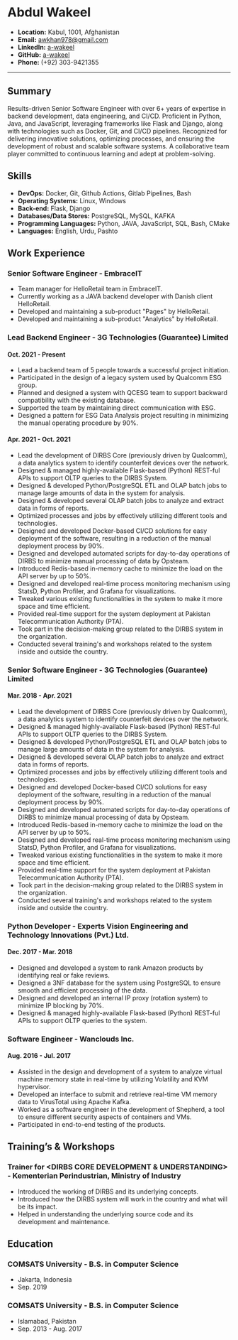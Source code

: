 # Abdul Wakeel

- **Location:** Kabul, 1001, Afghanistan
- **Email:** [awkhan978@gmail.com](mailto:awkhan978@gmail.com)
- **LinkedIn:** [a-wakeel](https://www.linkedin.com/in/a-wakeel/)
- **GitHub:** [a-wakeel](https://github.com/a-wakeel)
- **Phone:** (+92) 303-9421355

---

## Summary

Results-driven Senior Software Engineer with over 6+ years of expertise in backend development, data engineering, and CI/CD. Proficient in Python, Java, and JavaScript, leveraging frameworks like Flask and Django, along with technologies such as Docker, Git, and CI/CD pipelines. Recognized for delivering innovative solutions, optimizing processes, and ensuring the development of robust and scalable software systems. A collaborative team player committed to continuous learning and adept at problem-solving.

## Skills

- **DevOps:** Docker, Git, Github Actions, Gitlab Pipelines, Bash
- **Operating Systems:** Linux, Windows
- **Back-end:** Flask, Django
- **Databases/Data Stores:** PostgreSQL, MySQL, KAFKA
- **Programming Languages:** Python, JAVA, JavaScript, SQL, Bash, CMake
- **Languages:** English, Urdu, Pashto

## Work Experience

### Senior Software Engineer - EmbraceIT

- Team manager for HelloRetail team in EmbraceIT.
- Currently working as a JAVA backend developer with Danish client HelloRetail.
- Developed and maintaining a sub-product "Pages" by HelloRetail.
- Developed and maintaining a sub-product "Analytics" by HelloRetail.

### Lead Backend Engineer - 3G Technologies (Guarantee) Limited

#### Oct. 2021 - Present

- Lead a backend team of 5 people towards a successful project initiation.
- Participated in the design of a legacy system used by Qualcomm ESG group.
- Planned and designed a system with QCESG team to support backward compatibility with the existing database.
- Supported the team by maintaining direct communication with ESG.
- Designed a pattern for ESG Data Analysis project resulting in minimizing the manual operating procedure by 90%.

#### Apr. 2021 - Oct. 2021

- Lead the development of DIRBS Core (previously driven by Qualcomm), a data analytics system to identify counterfeit devices over the network.
- Designed & managed highly-available Flask-based (Python) REST-ful APIs to support OLTP queries to the DIRBS System.
- Designed & developed Python/PostgreSQL ETL and OLAP batch jobs to manage large amounts of data in the system for analysis.
- Designed & developed several OLAP batch jobs to analyze and extract data in forms of reports.
- Optimized processes and jobs by effectively utilizing different tools and technologies.
- Designed and developed Docker-based CI/CD solutions for easy deployment of the software, resulting in a reduction of the manual deployment process by 90%.
- Designed and developed automated scripts for day-to-day operations of DIRBS to minimize manual processing of data by Opsteam.
- Introduced Redis-based in-memory cache to minimize the load on the API server by up to 50%.
- Designed and developed real-time process monitoring mechanism using StatsD, Python Profiler, and Grafana for visualizations.
- Tweaked various existing functionalities in the system to make it more space and time efficient.
- Provided real-time support for the system deployment at Pakistan Telecommunication Authority (PTA).
- Took part in the decision-making group related to the DIRBS system in the organization.
- Conducted several training's and workshops related to the system inside and outside the country.

### Senior Software Engineer - 3G Technologies (Guarantee) Limited

#### Mar. 2018 - Apr. 2021

- Lead the development of DIRBS Core (previously driven by Qualcomm), a data analytics system to identify counterfeit devices over the network.
- Designed & managed highly-available Flask-based (Python) REST-ful APIs to support OLTP queries to the DIRBS System.
- Designed & developed Python/PostgreSQL ETL and OLAP batch jobs to manage large amounts of data in the system for analysis.
- Designed & developed several OLAP batch jobs to analyze and extract data in forms of reports.
- Optimized processes and jobs by effectively utilizing different tools and technologies.
- Designed and developed Docker-based CI/CD solutions for easy deployment of the software, resulting in a reduction of the manual deployment process by 90%.
- Designed and developed automated scripts for day-to-day operations of DIRBS to minimize manual processing of data by Opsteam.
- Introduced Redis-based in-memory cache to minimize the load on the API server by up to 50%.
- Designed and developed real-time process monitoring mechanism using StatsD, Python Profiler, and Grafana for visualizations.
- Tweaked various existing functionalities in the system to make it more space and time efficient.
- Provided real-time support for the system deployment at Pakistan Telecommunication Authority (PTA).
- Took part in the decision-making group related to the DIRBS system in the organization.
- Conducted several training's and workshops related to the system inside and outside the country.

### Python Developer - Experts Vision Engineering and Technology Innovations (Pvt.) Ltd.

#### Dec. 2017 - Mar. 2018

- Designed and developed a system to rank Amazon products by identifying real or fake reviews.
- Designed a 3NF database for the system using PostgreSQL to ensure smooth and efficient processing of the data.
- Designed and developed an internal IP proxy (rotation system) to minimize IP blocking by 70%.
- Designed & managed highly-available Flask-based (Python) REST-ful APIs to support OLTP queries to the system.

### Software Engineer - Wanclouds Inc.

#### Aug. 2016 - Jul. 2017

- Assisted in the design and development of a system to analyze virtual machine memory state in real-time by utilizing Volatility and KVM hypervisor.
- Developed an interface to submit and retrieve real-time VM memory data to VirusTotal using Apache Kafka.
- Worked as a software engineer in the development of Shepherd, a tool to ensure different security aspects of containers and VMs.
- Participated in end-to-end testing of the products.

## Training’s & Workshops

### Trainer for <DIRBS CORE DEVELOPMENT & UNDERSTANDING> - Kementerian Perindustrian, Ministry of Industry

- Introduced the working of DIRBS and its underlying concepts.
- Introduced how the DIRBS system will work in the country and what will be its impact.
- Helped in understanding the underlying source code and its development and maintenance.

## Education

### COMSATS University - B.S. in Computer Science

- Jakarta, Indonesia
- Sep. 2019

### COMSATS University - B.S. in Computer Science

- Islamabad, Pakistan
- Sep. 2013 - Aug. 2017
